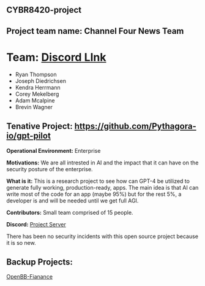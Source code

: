 ## CYBR8420-project

## Project team name: Channel Four News Team


#
# Team: [Discord LInk](https://discord.gg/eVmCJA64)
- Ryan Thompson
- Joseph Diedrichsen
- Kendra Herrmann
- Corey Mekelberg
- Adam Mcalpine
- Brevin Wagner

## **Tenative Project: https://github.com/Pythagora-io/gpt-pilot**

**Operational Environment:** Enterprise

**Motivations:** We are all intrested in AI and the impact that it can have on the security posture of the enterprise. 

**What is it:** This is a research project to see how can GPT-4 be utilized to generate fully working, production-ready, apps. The main idea is that AI can write most of the code for an app (maybe 95%) but for the rest 5%, a developer is and will be needed until we get full AGI.

**Contributors:** Small team comprised of 15 people. 

**Discord:** [Project Server](https://discord.com/invite/FWnRZdCb)

There has been no security incidents with this open source project because it is so new.


## Backup Projects:

[OpenBB-Fianance](https://github.com/OpenBB-finance)

